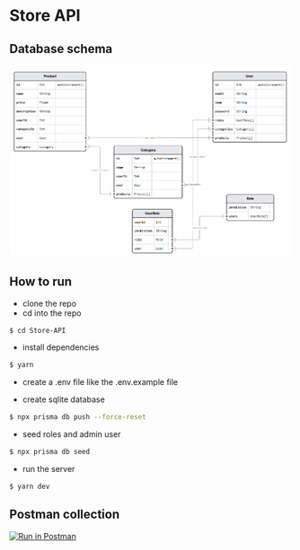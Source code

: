 # Store API

## Database schema

![Database schema](docs/ERD.PNG)

## How to run

- clone the repo
- cd into the repo

```bash
$ cd Store-API
```

- install dependencies

```bash
$ yarn
```

- create a .env file like the .env.example file

- create sqlite database 

```bash 
$ npx prisma db push --force-reset
```

- seed roles and admin user

```bash
$ npx prisma db seed
```

- run the server

```bash
$ yarn dev
```

## Postman collection

[![Run in Postman](https://run.pstmn.io/button.svg)](https://api.postman.com/collections/25854021-94efd612-963a-4bf9-a743-4ba72bdcae3c?access_key=PMAT-01HMEJF8DJXJS526PGPKYBAMV3)




